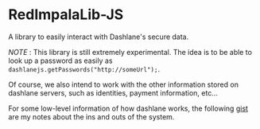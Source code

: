 RedImpalaLib-JS
============

A library to easily interact with Dashlane's secure data.

*NOTE* : This library is still extremely experimental. The idea is to be able
to look up a password as easily as `dashlanejs.getPasswords("http://someUrl");`.

Of course, we also intend to work with the other information stored on dashlane
servers, such as identities, payment information, etc...

For some low-level information of how dashlane works, the following [gist][gist]
are my notes about the ins and outs of the system.

[gist]: https://gist.github.com/roblabla/4a43d0a5fc3769c815ab
